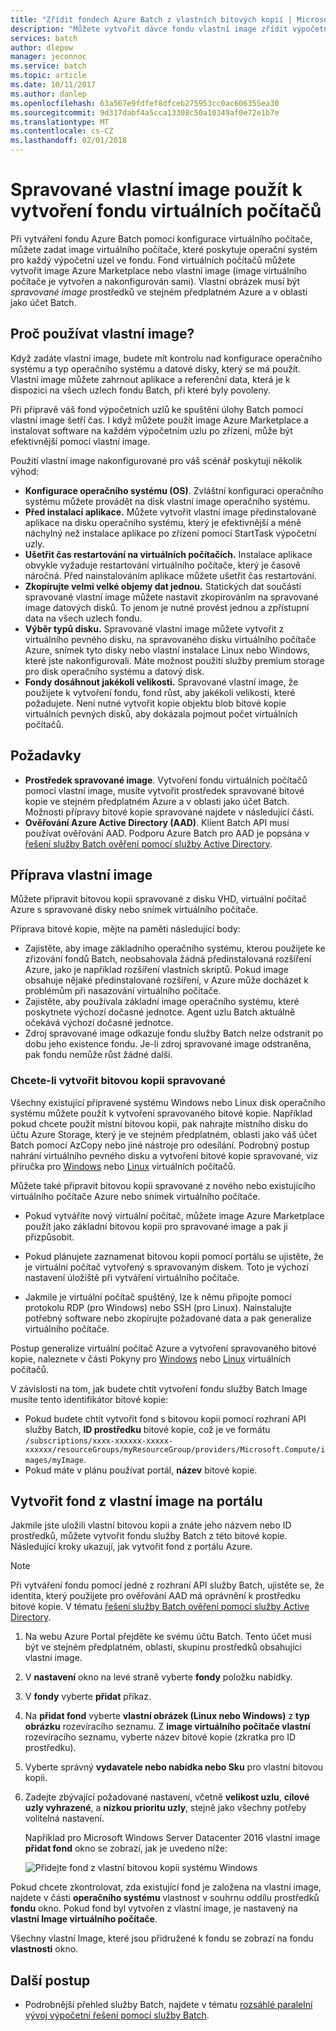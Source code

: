 ```yaml
---
title: "Zřídit fondech Azure Batch z vlastních bitových kopií | Microsoft Docs"
description: "Můžete vytvořit dávce fondu vlastní image zřídit výpočetní uzly, které obsahují software a data, která je nutné pro vaši aplikaci. Vlastní Image jsou účinný způsob, jak nakonfigurovat výpočetních uzlů k spouštět úlohy Batch."
services: batch
author: dlepow
manager: jeconnoc
ms.service: batch
ms.topic: article
ms.date: 10/11/2017
ms.author: danlep
ms.openlocfilehash: 63a567e9fdfef8dfceb275953cc0ac606355ea30
ms.sourcegitcommit: 9d317dabf4a5cca13308c50a10349af0e72e1b7e
ms.translationtype: MT
ms.contentlocale: cs-CZ
ms.lasthandoff: 02/01/2018
---
```

# <a name="use-a-managed-custom-image-to-create-a-pool-of-virtual-machines"></a>Spravované vlastní image použít k vytvoření fondu virtuálních počítačů 

Při vytváření fondu Azure Batch pomocí konfigurace virtuálního počítače, můžete zadat image virtuálního počítače, které poskytuje operační systém pro každý výpočetní uzel ve fondu. Fond virtuálních počítačů můžete vytvořit image Azure Marketplace nebo vlastní image (image virtuálního počítače je vytvořen a nakonfigurován sami). Vlastní obrázek musí být *spravované image* prostředků ve stejném předplatném Azure a v oblasti jako účet Batch.

## <a name="why-use-a-custom-image"></a>Proč používat vlastní image?
Když zadáte vlastní image, budete mít kontrolu nad konfigurace operačního systému a typ operačního systému a datové disky, který se má použít. Vlastní image můžete zahrnout aplikace a referenční data, která je k dispozici na všech uzlech fondu Batch, při které byly povoleny.

Při přípravě váš fond výpočetních uzlů ke spuštění úlohy Batch pomocí vlastní image šetří čas. I když můžete použít image Azure Marketplace a instalovat software na každém výpočetním uzlu po zřízení, může být efektivnější pomocí vlastní image.

Použití vlastní image nakonfigurované pro váš scénář poskytují několik výhod:

- **Konfigurace operačního systému (OS)**. Zvláštní konfiguraci operačního systému můžete provádět na disk vlastní image operačního systému. 
- **Před instalací aplikace.** Můžete vytvořit vlastní image předinstalované aplikace na disku operačního systému, který je efektivnější a méně náchylný než instalace aplikace po zřízení pomocí StartTask výpočetní uzly.
- **Ušetřit čas restartování na virtuálních počítačích.** Instalace aplikace obvykle vyžaduje restartování virtuálního počítače, který je časově náročná. Před nainstalováním aplikace můžete ušetřit čas restartování. 
- **Zkopírujte velmi velké objemy dat jednou.** Statických dat součástí spravované vlastní image můžete nastavit zkopírováním na spravované image datových disků. To jenom je nutné provést jednou a zpřístupní data na všech uzlech fondu.
- **Výběr typů disku.** Spravované vlastní image můžete vytvořit z virtuálního pevného disku, na spravovaného disku virtuálního počítače Azure, snímek tyto disky nebo vlastní instalace Linux nebo Windows, které jste nakonfigurovali. Máte možnost použití služby premium storage pro disk operačního systému a datový disk.
- **Fondy dosáhnout jakékoli velikosti.** Spravované vlastní image, že použijete k vytvoření fondu, fond růst, aby jakékoli velikosti, které požadujete. Není nutné vytvořit kopie objektu blob bitové kopie virtuálních pevných disků, aby dokázala pojmout počet virtuálních počítačů. 


## <a name="prerequisites"></a>Požadavky

- **Prostředek spravované image**. Vytvoření fondu virtuálních počítačů pomocí vlastní image, musíte vytvořit prostředek spravované bitové kopie ve stejném předplatném Azure a v oblasti jako účet Batch. Možnosti přípravy bitové kopie spravované najdete v následující části.
- **Ověřování Azure Active Directory (AAD)**. Klient Batch API musí používat ověřování AAD. Podporu Azure Batch pro AAD je popsána v [řešení služby Batch ověření pomocí služby Active Directory](batch-aad-auth.md).

    
## <a name="prepare-a-custom-image"></a>Příprava vlastní image
Můžete připravit bitovou kopii spravované z disku VHD, virtuální počítač Azure s spravované disky nebo snímek virtuálního počítače. 

Příprava bitové kopie, mějte na paměti následující body:

* Zajistěte, aby image základního operačního systému, kterou použijete ke zřizování fondů Batch, neobsahovala žádná předinstalovaná rozšíření Azure, jako je například rozšíření vlastních skriptů. Pokud image obsahuje nějaké předinstalované rozšíření, v Azure může docházet k problémům při nasazování virtuálního počítače.
* Zajistěte, aby používala základní image operačního systému, které poskytnete výchozí dočasné jednotce. Agent uzlu Batch aktuálně očekává výchozí dočasné jednotce.
* Zdroj spravované image odkazuje fondu služby Batch nelze odstranit po dobu jeho existence fondu. Je-li zdroj spravované image odstraněna, pak fondu nemůže růst žádné další. 

### <a name="to-create-a-managed-image"></a>Chcete-li vytvořit bitovou kopii spravované
Všechny existující připravené systému Windows nebo Linux disk operačního systému můžete použít k vytvoření spravovaného bitové kopie. Například pokud chcete použít místní bitovou kopii, pak nahrajte místního disku do účtu Azure Storage, který je ve stejném předplatném, oblasti jako váš účet Batch pomocí AzCopy nebo jiné nástroje pro odesílání. Podrobný postup nahrání virtuálního pevného disku a vytvoření bitové kopie spravované, viz příručka pro [Windows](../virtual-machines/windows/upload-generalized-managed.md) nebo [Linux](../virtual-machines/linux/upload-vhd.md) virtuálních počítačů.

Můžete také připravit bitovou kopii spravované z nového nebo existujícího virtuálního počítače Azure nebo snímek virtuálního počítače. 

* Pokud vytváříte nový virtuální počítač, můžete image Azure Marketplace použít jako základní bitovou kopii pro spravované image a pak ji přizpůsobit. 

* Pokud plánujete zaznamenat bitovou kopii pomocí portálu se ujistěte, že je virtuální počítač vytvořený s spravovaným diskem. Toto je výchozí nastavení úložiště při vytváření virtuálního počítače.

* Jakmile je virtuální počítač spuštěný, lze k němu připojte pomocí protokolu RDP (pro Windows) nebo SSH (pro Linux). Nainstalujte potřebný software nebo zkopírujte požadované data a pak generalize virtuálního počítače.  

Postup generalize virtuální počítač Azure a vytvoření spravovaného bitové kopie, naleznete v části Pokyny pro [Windows](../virtual-machines/windows/capture-image-resource.md) nebo [Linux](../virtual-machines/linux/capture-image.md) virtuálních počítačů.

V závislosti na tom, jak budete chtít vytvoření fondu služby Batch Image musíte tento identifikátor bitové kopie:

* Pokud budete chtít vytvořit fond s bitovou kopii pomocí rozhraní API služby Batch, **ID prostředku** bitové kopie, což je ve formátu `/subscriptions/xxxx-xxxxxx-xxxxx-xxxxxx/resourceGroups/myResourceGroup/providers/Microsoft.Compute/images/myImage`. 
* Pokud máte v plánu používat portál, **název** bitové kopie. 





## <a name="create-a-pool-from-a-custom-image-in-the-portal"></a>Vytvořit fond z vlastní image na portálu

Jakmile jste uložili vlastní bitovou kopii a znáte jeho názvem nebo ID prostředků, můžete vytvořit fondu služby Batch z této bitové kopie. Následující kroky ukazují, jak vytvořit fond z portálu Azure.

> [!NOTE]
> Při vytváření fondu pomocí jedné z rozhraní API služby Batch, ujistěte se, že identita, který použijete pro ověřování AAD má oprávnění k prostředku bitové kopie. V tématu [řešení služby Batch ověření pomocí služby Active Directory](batch-aad-auth.md).
>

1. Na webu Azure Portal přejděte ke svému účtu Batch. Tento účet musí být ve stejném předplatném, oblasti, skupinu prostředků obsahující vlastní image. 
2. V **nastavení** okno na levé straně vyberte **fondy** položku nabídky.
3. V **fondy** vyberte **přidat** příkaz.
4. Na **přidat fond** vyberte **vlastní obrázek (Linux nebo Windows)** z **typ obrázku** rozevíracího seznamu. Z **image virtuálního počítače vlastní** rozevíracího seznamu, vyberte název bitové kopie (zkratka pro ID prostředku).
5. Vyberte správný **vydavatele nebo nabídka nebo Sku** pro vlastní bitovou kopii.
6. Zadejte zbývající požadované nastavení, včetně **velikost uzlu**, **cílové uzly vyhrazené**, a **nízkou prioritu uzly**, stejně jako všechny potřeby volitelná nastavení.

    Například pro Microsoft Windows Server Datacenter 2016 vlastní image **přidat fond** okno se zobrazí, jak je uvedeno níže:

    ![Přidejte fond z vlastní bitovou kopii systému Windows](media/batch-custom-images/add-pool-custom-image.png)
  
Pokud chcete zkontrolovat, zda existující fond je založena na vlastní image, najdete v části **operačního systému** vlastnost v souhrnu oddílu prostředků **fondu** okno. Pokud fond byl vytvořen z vlastní image, je nastavený na **vlastní Image virtuálního počítače**.

Všechny vlastní Image, které jsou přidružené k fondu se zobrazí na fondu **vlastnosti** okno.
 
## <a name="next-steps"></a>Další postup

- Podrobnější přehled služby Batch, najdete v tématu [rozsáhlé paralelní vývoj výpočetní řešení pomocí služby Batch](batch-api-basics.md).
